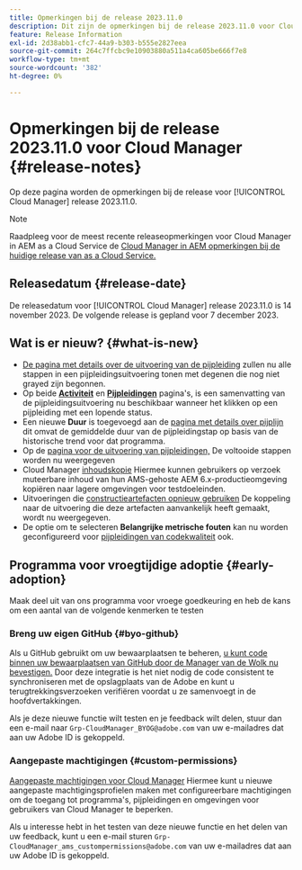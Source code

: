 ```yaml
---
title: Opmerkingen bij de release 2023.11.0
description: Dit zijn de opmerkingen bij de release 2023.11.0 voor Cloud Manager.
feature: Release Information
exl-id: 2d38abb1-cfc7-44a9-b303-b555e2827eea
source-git-commit: 264c7ffcbc9e10903880a511a4ca605be666f7e8
workflow-type: tm+mt
source-wordcount: '382'
ht-degree: 0%

---
```



# Opmerkingen bij de release 2023.11.0 voor Cloud Manager {#release-notes}

Op deze pagina worden de opmerkingen bij de release voor [!UICONTROL Cloud Manager] release 2023.11.0.

>[!NOTE]
>
>Raadpleeg voor de meest recente releaseopmerkingen voor Cloud Manager in AEM as a Cloud Service de [Cloud Manager in AEM opmerkingen bij de huidige release van as a Cloud Service.](https://experienceleague.adobe.com/docs/experience-manager-cloud-service/content/implementing/using-cloud-manager/release-notes-cloud-manager/release-notes-cm-current.html)

## Releasedatum {#release-date}

De releasedatum voor [!UICONTROL Cloud Manager] release 2023.11.0 is 14 november 2023. De volgende release is gepland voor 7 december 2023.

## Wat is er nieuw? {#what-is-new}

* [De pagina met details over de uitvoering van de pijpleiding](/help/using/managing-pipelines.md#view-details) zullen nu alle stappen in een pijpleidingsuitvoering tonen met degenen die nog niet grayed zijn begonnen.
* Op beide **[Activiteit](/help/using/managing-pipelines.md#activity)** en **[Pijpleidingen](/help/using/managing-pipelines.md#pipelines)** pagina&#39;s, is een samenvatting van de pijpleidingsuitvoering nu beschikbaar wanneer het klikken op een pijpleiding met een lopende status.
* Een nieuwe **Duur** is toegevoegd aan de [pagina met details over pijplijn](/help/using/managing-pipelines.md#view-details) dit omvat de gemiddelde duur van de pijpleidingstap op basis van de historische trend voor dat programma.
* Op de [pagina voor de uitvoering van pijpleidingen,](/help/using/managing-pipelines.md#activity-window) De voltooide stappen worden nu weergegeven
* Cloud Manager [inhoudskopie](/help/using/content-copy.md) Hiermee kunnen gebruikers op verzoek muteerbare inhoud van hun AMS-gehoste AEM 6.x-productieomgeving kopiëren naar lagere omgevingen voor testdoeleinden.
* Uitvoeringen die [constructieartefacten opnieuw gebruiken](/help/getting-started/project-setup.md#build-artifact-reuse) De koppeling naar de uitvoering die deze artefacten aanvankelijk heeft gemaakt, wordt nu weergegeven.
* De optie om te selecteren **Belangrijke metrische fouten** kan nu worden geconfigureerd voor [pijpleidingen van codekwaliteit](/help/using/non-production-pipelines.md) ook.

## Programma voor vroegtijdige adoptie {#early-adoption}

Maak deel uit van ons programma voor vroege goedkeuring en heb de kans om een aantal van de volgende kenmerken te testen

### Breng uw eigen GitHub {#byo-github}

Als u GitHub gebruikt om uw bewaarplaatsen te beheren, [u kunt code binnen uw bewaarplaatsen van GitHub door de Manager van de Wolk nu bevestigen.](/help/managing-code/byo-github.md) Door deze integratie is het niet nodig de code consistent te synchroniseren met de opslagplaats van de Adobe en kunt u terugtrekkingsverzoeken verifiëren voordat u ze samenvoegt in de hoofdvertakkingen.

Als je deze nieuwe functie wilt testen en je feedback wilt delen, stuur dan een e-mail naar `Grp-CloudManager_BYOG@adobe.com` van uw e-mailadres dat aan uw Adobe ID is gekoppeld.

### Aangepaste machtigingen {#custom-permissions}

[Aangepaste machtigingen voor Cloud Manager](/help/using/custom-permissions.md) Hiermee kunt u nieuwe aangepaste machtigingsprofielen maken met configureerbare machtigingen om de toegang tot programma&#39;s, pijpleidingen en omgevingen voor gebruikers van Cloud Manager te beperken.

Als u interesse hebt in het testen van deze nieuwe functie en het delen van uw feedback, kunt u een e-mail sturen `Grp-CloudManager_ams_custompermissions@adobe.com` van uw e-mailadres dat aan uw Adobe ID is gekoppeld.
